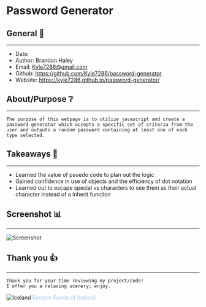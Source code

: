 # Password Generator

## General 📖
---
- Date:           
- Author:         Brandon Haley
- Email:          Kyle7286@gmail.com
- Github:         https://github.com/Kyle7286/password-generator
- Website:        https://kyle7286.github.io/password-generator/

## About/Purpose ❔
---

    The purpose of this webpage is to utilize javascript and create a password generator which accepts a specific set of criteria from the user and outputs a random password containing at least one of each type selected.


## Takeaways 🥡
--- 
* Learned the value of psuedo code to plan out the logic
* Gained confidence in use of objects and the efficiency of dot notation
* Learned out to escape special vs characters to see them as their actual character instead of a inherit function

## Screenshot 📊
---
![Screenshot](...)



## Thank you 👍 
---
    Thank you for your time reviewing my project/code!
    I offer you a relaxing scenery; enjoy.
![Iceland](./Assets/images\east_fjords_Iceland.jpg)
<span style="color:#a0c9f0">Eastern Fjords of Iceland</span>
